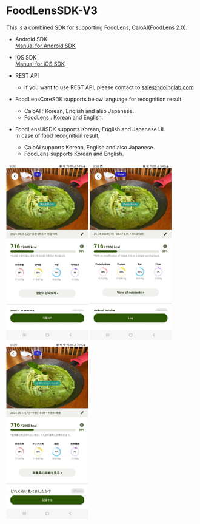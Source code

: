# FoodLensSDK-V3

This is a combined SDK for supporting FoodLens, CaloAI(FoodLens 2.0).
- Android SDK  
  [Manual for Android SDK](Android/)


- iOS SDK  
  [Manual for iOS SDK](IOS/)

- REST API
  - If you want to use REST API, please contact to sales@doinglab.com
    
- FoodLensCoreSDK supports below language for recognition result.
  - CaloAI : Korean, English and also Japanese.
  - FoodLens : Korean and English.
- FoodLensUISDK supports Korean, English and Japanese UI.</br>
  In case of food recognition result,
  - CaloAI supports Korean, English and also Japanese.
  - FoodLens supports Korean and English.
  
<img src="./images/sc_kr.jpg" width="216" height="468"> <img src="./images/sc_en.jpg" width="216" height="468"> <img src="./images/sc_jp.jpg" width="216" height="468">

